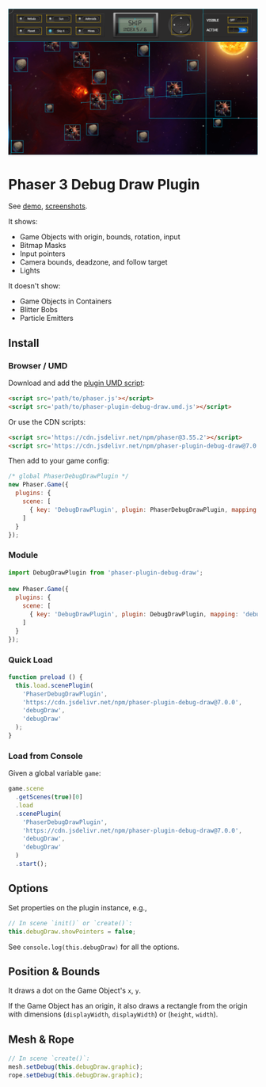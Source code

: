 ![Preview](./preview.png)

Phaser 3 Debug Draw Plugin
==========================

See [demo](https://codepen.io/samme/full/zMZyOM/), [screenshots](https://phaser.discourse.group/t/debug-draw-plugin-phaser-3/4480).

It shows:

- Game Objects with origin, bounds, rotation, input
- Bitmap Masks
- Input pointers
- Camera bounds, deadzone, and follow target
- Lights

It doesn't show:

- Game Objects in Containers
- Blitter Bobs
- Particle Emitters

Install
-------

### Browser / UMD

Download and add the [plugin UMD script](dist/phaser-plugin-debug-draw.umd.js):

```html
<script src='path/to/phaser.js'></script>
<script src='path/to/phaser-plugin-debug-draw.umd.js'></script>
```

Or use the CDN scripts:

```html
<script src='https://cdn.jsdelivr.net/npm/phaser@3.55.2'></script>
<script src='https://cdn.jsdelivr.net/npm/phaser-plugin-debug-draw@7.0.0'></script>
```

Then add to your game config:

```js
/* global PhaserDebugDrawPlugin */
new Phaser.Game({
  plugins: {
    scene: [
      { key: 'DebugDrawPlugin', plugin: PhaserDebugDrawPlugin, mapping: 'debugDraw' }
    ]
  }
});
```

### Module

```js
import DebugDrawPlugin from 'phaser-plugin-debug-draw';

new Phaser.Game({
  plugins: {
    scene: [
      { key: 'DebugDrawPlugin', plugin: DebugDrawPlugin, mapping: 'debugDraw' }
    ]
  }
});
```

### Quick Load

```js
function preload () {
  this.load.scenePlugin(
    'PhaserDebugDrawPlugin',
    'https://cdn.jsdelivr.net/npm/phaser-plugin-debug-draw@7.0.0',
    'debugDraw',
    'debugDraw'
  );
}
```

### Load from Console

Given a global variable `game`:

```js
game.scene
  .getScenes(true)[0]
  .load
  .scenePlugin(
    'PhaserDebugDrawPlugin',
    'https://cdn.jsdelivr.net/npm/phaser-plugin-debug-draw@7.0.0',
    'debugDraw',
    'debugDraw'
  )
  .start();
```

Options
-------

Set properties on the plugin instance, e.g.,

```js
// In scene `init()` or `create()`:
this.debugDraw.showPointers = false;
```

See `console.log(this.debugDraw)` for all the options.

Position & Bounds
-----------------

It draws a dot on the Game Object's `x`, `y`.

If the Game Object has an origin, it also draws a rectangle from the origin with dimensions (`displayWidth`, `displayWidth`) or (`height`, `width`).

Mesh & Rope
-----------

```js
// In scene `create()`:
mesh.setDebug(this.debugDraw.graphic);
rope.setDebug(this.debugDraw.graphic);
```
